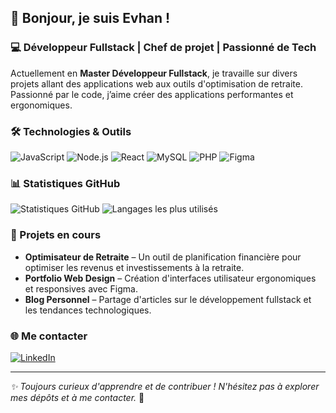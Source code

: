 ## 🚀 Bonjour, je suis Evhan !

### 💻 Développeur Fullstack | Chef de projet | Passionné de Tech

Actuellement en **Master Développeur Fullstack**, je travaille sur divers projets allant des applications web aux outils d'optimisation de retraite. Passionné par le code, j’aime créer des applications performantes et ergonomiques.

### 🛠️ Technologies & Outils
![JavaScript](https://img.shields.io/badge/JavaScript-F7DF1E?style=for-the-badge&logo=javascript&logoColor=black)
![Node.js](https://img.shields.io/badge/Node.js-339933?style=for-the-badge&logo=node.js&logoColor=white)
![React](https://img.shields.io/badge/React-61DAFB?style=for-the-badge&logo=react&logoColor=black)
![MySQL](https://img.shields.io/badge/MySQL-4479A1?style=for-the-badge&logo=mysql&logoColor=white)
![PHP](https://img.shields.io/badge/PHP-777BB4?style=for-the-badge&logo=php&logoColor=white)
![Figma](https://img.shields.io/badge/Figma-F24E1E?style=for-the-badge&logo=figma&logoColor=white)

### 📊 Statistiques GitHub
![Statistiques GitHub](https://github-readme-stats.vercel.app/api?username=Evhan-pro&show_icons=true&theme=tokyonight)
![Langages les plus utilisés](https://github-readme-stats.vercel.app/api/top-langs/?username=Evhan-pro&layout=compact&theme=tokyonight)

### 🌱 Projets en cours
- **Optimisateur de Retraite** – Un outil de planification financière pour optimiser les revenus et investissements à la retraite.
- **Portfolio Web Design** – Création d'interfaces utilisateur ergonomiques et responsives avec Figma.
- **Blog Personnel** – Partage d'articles sur le développement fullstack et les tendances technologiques.

### 🌐 Me contacter
[![LinkedIn](https://img.shields.io/badge/LinkedIn-0A66C2?style=for-the-badge&logo=linkedin&logoColor=white)](https://www.linkedin.com/in/evhan-linget-953167221)

---

_✨ Toujours curieux d'apprendre et de contribuer ! N'hésitez pas à explorer mes dépôts et à me contacter._ 🚀
